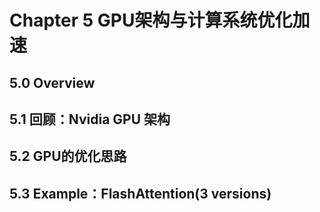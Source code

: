 # Chapter 5 GPU架构与计算系统优化加速

## 5.0 Overview

## 5.1 回顾：Nvidia GPU 架构

## 5.2 GPU的优化思路

## 5.3 Example：FlashAttention(3 versions)

